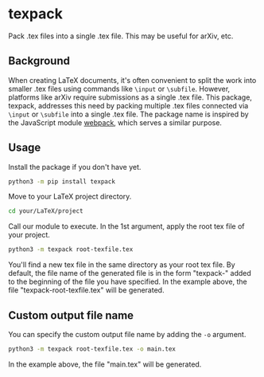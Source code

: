 # texpack
Pack .tex files into a single .tex file.
This may be useful for arXiv, etc.


## Background
When creating LaTeX documents, it's often convenient to split the work into smaller .tex files using commands like `\input` or `\subfile`. 
However, platforms like arXiv require submissions as a single .tex file.
This package, texpack, addresses this need by packing multiple .tex files connected via `\input` or `\subfile` into a single .tex file. 
The package name is inspired by the JavaScript module [webpack](https://github.com/webpack/webpack), which serves a similar purpose.

## Usage
Install the package if you don't have yet.
```bash
python3 -m pip install texpack
```
Move to your LaTeX project directory.
```bash
cd your/LaTeX/project
```
Call our module to execute. In the 1st argument, apply the root tex file of your project.
```bash
python3 -m texpack root-texfile.tex
```
You'll find a new tex file in the same directory as your root tex file.
By default, the file name of the generated file is in the form "texpack-" added to the beginning of the file you have specified.
In the example above, the file "texpack-root-texfile.tex" will be generated.

## Custom output file name
You can specify the custom output file name by adding the `-o` argument.
```bash
python3 -m texpack root-texfile.tex -o main.tex
```
In the example above, the file "main.tex" will be generated.